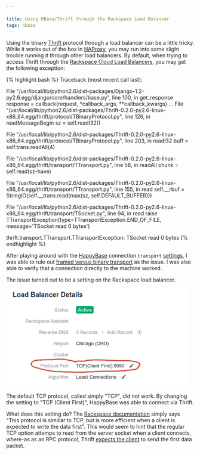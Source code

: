 ```yaml
---

title: Using HBase/Thrift through the Rackspace Load Balancer
tags: hbase
---
```


Using the binary [Thrift](http://thrift.apache.org/) protocol through a load balancer can be a little tricky. While it works out of the box in [HAProxy](http://blog.milford.io/2011/07/productionizing-the-hive-thrift-server/), you may run into some slight trouble running it through other load balancers. By default, when trying to access Thrift through the [Rackspace Cloud Load Balancers](http://www.rackspace.com/cloud/load-balancing/), you may get the following exception:

{% highlight bash %}
Traceback (most recent call last):

File "/usr/local/lib/python2.6/dist-packages/Django-1.2-py2.6.egg/django/core/handlers/base.py",
line 100, in get_response
response = callback(request, *callback_args, **callback_kwargs)
...
File "/usr/local/lib/python2.6/dist-packages/Thrift-0.2.0-py2.6-linux-x86_64.egg/thrift/protocol/TBinaryProtocol.py",
line 126, in readMessageBegin
sz = self.readI32()

File "/usr/local/lib/python2.6/dist-packages/Thrift-0.2.0-py2.6-linux-x86_64.egg/thrift/protocol/TBinaryProtocol.py",
line 203, in readI32
buff = self.trans.readAll(4)

File "/usr/local/lib/python2.6/dist-packages/Thrift-0.2.0-py2.6-linux-x86_64.egg/thrift/transport/TTransport.py",
line 58, in readAll
chunk = self.read(sz-have)

File "/usr/local/lib/python2.6/dist-packages/Thrift-0.2.0-py2.6-linux-x86_64.egg/thrift/transport/TTransport.py",
line 155, in read
self.__rbuf = StringIO(self.__trans.read(max(sz, self.DEFAULT_BUFFER)))

File "/usr/local/lib/python2.6/dist-packages/Thrift-0.2.0-py2.6-linux-x86_64.egg/thrift/transport/TSocket.py",
line 94, in read
raise TTransportException(type=TTransportException.END_OF_FILE,
message='TSocket read 0 bytes')

thrift.transport.TTransport.TTransportException: TSocket read 0 bytes
{% endhighlight %}

After playing around with the [HappyBase](https://github.com/wbolster/happybase) connection `transport` [settings](http://happybase.readthedocs.org/en/latest/api.html#connection), I was able to rule out [framed versus binary transport](https://github.com/wbolster/happybase/issues/6) as the issue. I was also able to verify that a connection directly to the machine worked. 

The issue turned out to be a setting on the Rackspace load balancer.

![Rackspace Load Balancer TCP Client First](/images/rackspace_lb.png)

The default TCP protocol, called simply "TCP", did not work. By changing the setting to "TCP (Client First)", HappyBase was able to connect via Thrift.

What does this setting do? The [Rackspace documentation](http://docs.rackspace.com/loadbalancers/api/v1.0/clb-devguide/content/List_Load_Balancing_Protocols-d1e4269.html) simply says "This protocol is similiar to TCP, but is more efficient when a client is expected to write the data first". This would seem to hint that the regular TCP option attemps to read from the server socket when a client connects, where-as as an RPC protocol, Thrift [expects the client](http://en.wikipedia.org/wiki/Apache_Thrift) to send the first data packet.
